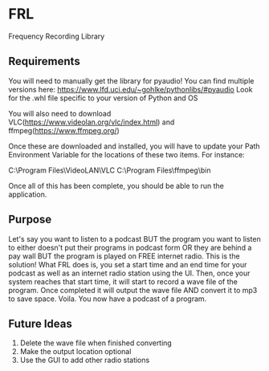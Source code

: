 # FRL
Frequency Recording Library

## Requirements

You will need to manually get the library for pyaudio!
You can find multiple versions here: https://www.lfd.uci.edu/~gohlke/pythonlibs/#pyaudio
Look for the .whl file specific to your version of Python and OS

You will also need to download VLC(https://www.videolan.org/vlc/index.html) and ffmpeg(https://www.ffmpeg.org/)

Once these are downloaded and installed, you will have to update your Path Environment Variable for the locations of
these two items. For instance:

C:\Program Files\VideoLAN\VLC
C:\Program Files\ffmpeg\bin

Once all of this has been complete, you should be able to run the application.

## Purpose

Let's say you want to listen to a podcast BUT the program you want to listen to either doesn't put their programs in podcast form OR they are behind a pay wall BUT the program is played on FREE internet radio. This is the solution! What FRL does is, you set a start time and an end time for your podcast as well as an internet radio station using the UI. Then, once your system reaches that start time, it will start to record a wave file of the program. Once completed it will output the wave file AND convert it to mp3 to save space. Voila. You now have a podcast of a program.

## Future Ideas

1. Delete the wave file when finished converting
2. Make the output location optional
3. Use the GUI to add other radio stations
